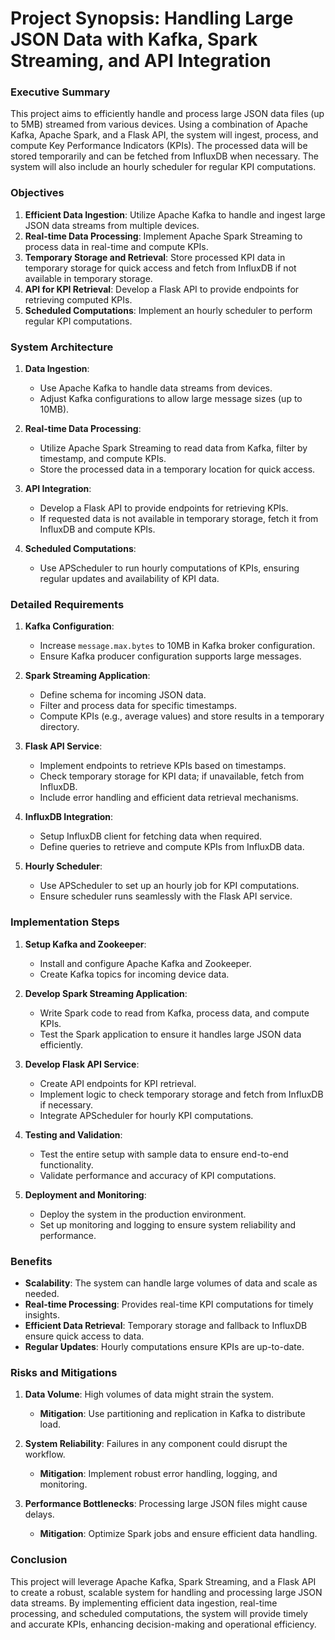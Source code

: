 # Project Synopsis: Handling Large JSON Data with Kafka, Spark Streaming, and API Integration

### Executive Summary

This project aims to efficiently handle and process large JSON data files (up to 5MB) streamed from various devices. Using a combination of Apache Kafka, Apache Spark, and a Flask API, the system will ingest, process, and compute Key Performance Indicators (KPIs). The processed data will be stored temporarily and can be fetched from InfluxDB when necessary. The system will also include an hourly scheduler for regular KPI computations.

### Objectives

1. **Efficient Data Ingestion**: Utilize Apache Kafka to handle and ingest large JSON data streams from multiple devices.
2. **Real-time Data Processing**: Implement Apache Spark Streaming to process data in real-time and compute KPIs.
3. **Temporary Storage and Retrieval**: Store processed KPI data in temporary storage for quick access and fetch from InfluxDB if not available in temporary storage.
4. **API for KPI Retrieval**: Develop a Flask API to provide endpoints for retrieving computed KPIs.
5. **Scheduled Computations**: Implement an hourly scheduler to perform regular KPI computations.

### System Architecture

1. **Data Ingestion**:
   - Use Apache Kafka to handle data streams from devices.
   - Adjust Kafka configurations to allow large message sizes (up to 10MB).

2. **Real-time Data Processing**:
   - Utilize Apache Spark Streaming to read data from Kafka, filter by timestamp, and compute KPIs.
   - Store the processed data in a temporary location for quick access.

3. **API Integration**:
   - Develop a Flask API to provide endpoints for retrieving KPIs.
   - If requested data is not available in temporary storage, fetch it from InfluxDB and compute KPIs.

4. **Scheduled Computations**:
   - Use APScheduler to run hourly computations of KPIs, ensuring regular updates and availability of KPI data.

### Detailed Requirements

1. **Kafka Configuration**:
   - Increase `message.max.bytes` to 10MB in Kafka broker configuration.
   - Ensure Kafka producer configuration supports large messages.

2. **Spark Streaming Application**:
   - Define schema for incoming JSON data.
   - Filter and process data for specific timestamps.
   - Compute KPIs (e.g., average values) and store results in a temporary directory.

3. **Flask API Service**:
   - Implement endpoints to retrieve KPIs based on timestamps.
   - Check temporary storage for KPI data; if unavailable, fetch from InfluxDB.
   - Include error handling and efficient data retrieval mechanisms.

4. **InfluxDB Integration**:
   - Setup InfluxDB client for fetching data when required.
   - Define queries to retrieve and compute KPIs from InfluxDB data.

5. **Hourly Scheduler**:
   - Use APScheduler to set up an hourly job for KPI computations.
   - Ensure scheduler runs seamlessly with the Flask API service.

### Implementation Steps

1. **Setup Kafka and Zookeeper**:
   - Install and configure Apache Kafka and Zookeeper.
   - Create Kafka topics for incoming device data.

2. **Develop Spark Streaming Application**:
   - Write Spark code to read from Kafka, process data, and compute KPIs.
   - Test the Spark application to ensure it handles large JSON data efficiently.

3. **Develop Flask API Service**:
   - Create API endpoints for KPI retrieval.
   - Implement logic to check temporary storage and fetch from InfluxDB if necessary.
   - Integrate APScheduler for hourly KPI computations.

4. **Testing and Validation**:
   - Test the entire setup with sample data to ensure end-to-end functionality.
   - Validate performance and accuracy of KPI computations.

5. **Deployment and Monitoring**:
   - Deploy the system in the production environment.
   - Set up monitoring and logging to ensure system reliability and performance.

### Benefits

- **Scalability**: The system can handle large volumes of data and scale as needed.
- **Real-time Processing**: Provides real-time KPI computations for timely insights.
- **Efficient Data Retrieval**: Temporary storage and fallback to InfluxDB ensure quick access to data.
- **Regular Updates**: Hourly computations ensure KPIs are up-to-date.

### Risks and Mitigations

1. **Data Volume**: High volumes of data might strain the system. 
   - **Mitigation**: Use partitioning and replication in Kafka to distribute load.

2. **System Reliability**: Failures in any component could disrupt the workflow.
   - **Mitigation**: Implement robust error handling, logging, and monitoring.

3. **Performance Bottlenecks**: Processing large JSON files might cause delays.
   - **Mitigation**: Optimize Spark jobs and ensure efficient data handling.

### Conclusion

This project will leverage Apache Kafka, Spark Streaming, and a Flask API to create a robust, scalable system for handling and processing large JSON data streams. By implementing efficient data ingestion, real-time processing, and scheduled computations, the system will provide timely and accurate KPIs, enhancing decision-making and operational efficiency.
